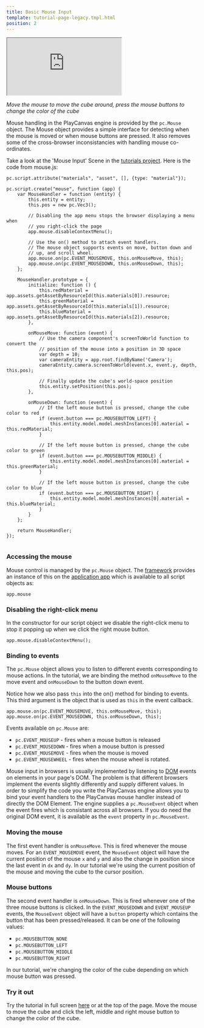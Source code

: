 ```yaml
---
title: Basic Mouse Input
template: tutorial-page-legacy.tmpl.html
position: 2
---
```


<iframe src="http://apps.playcanvas.com/playcanvas/tutorials/input_mouse?overlay=false"></iframe>

*Move the mouse to move the cube around, press the mouse buttons to change the color of the cube*

Mouse handling in the PlayCanvas engine is provided by the `pc.Mouse` object. The Mouse object provides a simple interface for detecting when the mouse is moved or when mouse buttons are pressed. It also removes some of the cross-browser inconsistancies with handling mouse co-ordinates.

Take a look at the 'Mouse Input' Scene in the [tutorials project][1]. Here is the code from mouse.js:

~~~javascript~~~
pc.script.attribute("materials", "asset", [], {type: "material"});

pc.script.create("mouse", function (app) {
    var MouseHandler = function (entity) {
        this.entity = entity;
        this.pos = new pc.Vec3();

        // Disabling the app menu stops the browser displaying a menu when
        // you right-click the page
        app.mouse.disableContextMenu();

        // Use the on() method to attach event handlers.
        // The mouse object supports events on move, button down and
        // up, and scroll wheel.
        app.mouse.on(pc.EVENT_MOUSEMOVE, this.onMouseMove, this);
        app.mouse.on(pc.EVENT_MOUSEDOWN, this.onMouseDown, this);
    };

    MouseHandler.prototype = {
        initialize: function () {
            this.redMaterial = app.assets.getAssetByResourceId(this.materials[0]).resource;
            this.greenMaterial = app.assets.getAssetByResourceId(this.materials[1]).resource;
            this.blueMaterial = app.assets.getAssetByResourceId(this.materials[2]).resource;
        },

        onMouseMove: function (event) {
            // Use the camera component's screenToWorld function to convert the
            // position of the mouse into a position in 3D space
            var depth = 10;
            var cameraEntity = app.root.findByName('Camera');
            cameraEntity.camera.screenToWorld(event.x, event.y, depth, this.pos);

            // Finally update the cube's world-space position
            this.entity.setPosition(this.pos);
        },

        onMouseDown: function (event) {
            // If the left mouse button is pressed, change the cube color to red
            if (event.button === pc.MOUSEBUTTON_LEFT) {
                this.entity.model.model.meshInstances[0].material = this.redMaterial;
            }

            // If the left mouse button is pressed, change the cube color to green
            if (event.button === pc.MOUSEBUTTON_MIDDLE) {
                this.entity.model.model.meshInstances[0].material = this.greenMaterial;
            }

            // If the left mouse button is pressed, change the cube color to blue
            if (event.button === pc.MOUSEBUTTON_RIGHT) {
                this.entity.model.model.meshInstances[0].material = this.blueMaterial;
            }
        }
    };

    return MouseHandler;
});


~~~

### Accessing the mouse

Mouse control is managed by the `pc.Mouse` object. The [framework][2] provides an instance of this on the [application app][3] which is available to all script objects as:

~~~javascript~~~
app.mouse
~~~

### Disabling the right-click menu

In the constructor for our script object we disable the right-click menu to stop it popping up when we click the right mouse button.

~~~javascript~~~
app.mouse.disableContextMenu();
~~~

### Binding to events

The `pc.Mouse` object allows you to listen to different events corresponding to mouse actions. In the tutorial, we are binding the method `onMouseMove` to the move event and `onMouseDown` to the button down event.

Notice how we also pass `this` into the on() method for binding to events. This third argument is the object that is used as `this` in the event callback.

~~~javascript~~~
app.mouse.on(pc.EVENT_MOUSEMOVE, this.onMouseMove, this);
app.mouse.on(pc.EVENT_MOUSEDOWN, this.onMouseDown, this);
~~~

Events available on `pc.Mouse` are:

* `pc.EVENT_MOUSEUP` - fires when a mouse button is released
* `pc.EVENT_MOUSEDOWN` - fires when a mouse button is pressed
* `pc.EVENT_MOUSEMOVE` - fires when the mouse is moved
* `pc.EVENT_MOUSEWHEEL` - fires when the mouse wheel is rotated.

Mouse input in browsers is usually implemented by listening to [DOM][4] events on elements in your page's DOM. The problem is that different browsers implement the events slightly differently and supply different values. In order to simplify the code you write the PlayCanvas engine allows you to bind your event handlers to the PlayCanvas mouse handler instead of directly the DOM Element. The engine supplies a `pc.MouseEvent` object when the event fires which is consistant across all browsers. If you do need the original DOM event, it is available as the `event` property in `pc.MouseEvent`.

### Moving the mouse

The first event handler is `onMouseMove`. This is fired whenever the mouse moves. For an `EVENT_MOUSEMOVE` event, the `MouseEvent` object will have the current position of the mouse `x` and `y` and also the change in position since the last event in `dx` and `dy`. In our tutorial we're using the current position of the mouse and moving the cube to the cursor position.

### Mouse buttons

The second event handler is `onMouseDown`. This is fired whenever one of the three mouse buttons is clicked. In the `EVENT_MOUSEDOWN` and `EVENT_MOUSEUP` events, the `MouseEvent` object will have a `button` property which contains the button that has been pressed/released. It can be one of the following values:

* `pc.MOUSEBUTTON_NONE`
* `pc.MOUSEBUTTON_LEFT`
* `pc.MOUSEBUTTON_MIDDLE`
* `pc.MOUSEBUTTON_RIGHT`

In our tutorial, we're changing the color of the cube depending on which mouse button was pressed.

### Try it out

Try the tutorial in full screen [here][5] or at the top of the page. Move the mouse to move the cube and click the left, middle and right mouse button to change the color of the cube.

[1]: https://playcanvas.com/project/186/overview/tutorials
[2]: /user-manual/glossary#framework
[3]: /user-manual/glossary#app
[4]: /user-manual/glossary#dom
[5]: http://apps.playcanvas.com/playcanvas/tutorials/input_mouse

